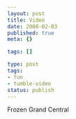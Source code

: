 ```yaml
---
layout: post
title: Video
date: 2008-02-03
published: true
meta: {}

tags: []

type: post
tags:
- fun
- tumble-video
status: publish
---
```



Frozen Grand Central

